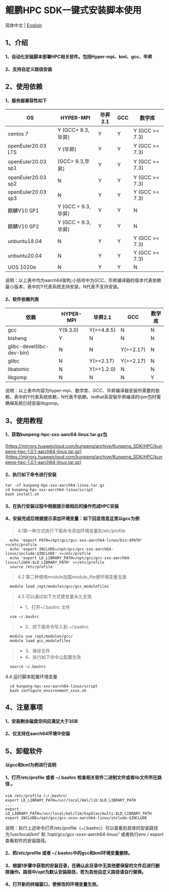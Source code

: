 # **鲲鹏HPC SDK一键式安装脚本使用**

简体中文 | [English](README_en.md)

## 1、介绍

#### 1、自动化安装脚本部署HPC相关软件。包括Hyper-mpi、kml、gcc、毕昇

#### 2、支持自定义路径安装


## 2、使用依赖

#### 1、服务器兼容性如下

| OS  | HYPER-MPI  | 毕昇2.1 | GCC  | 数学库   |  
|----| ----  | ---- | ---- | ----  |
| centos 7  | Y (GCC= 9.3,毕昇) | Y | Y | Y (GCC >= 7.3) |
| openEuler20.03 LTS  | Y (毕昇) | Y | Y | Y (GCC >= 7.3) |
| openEuler20.03 sp1  |(GCC= 9.3,毕昇) | Y | Y | Y (GCC >= 7.3) |
| openEuler20.03 sp2  | N | Y | Y | Y (GCC >= 7.3) |
| openEuler20.03 sp3  | N | Y | Y | Y (GCC >= 7.3) |
| 麒麟V10 SP1  | Y (GCC = 9.3,毕昇) | Y | Y | N  |
| 麒麟V10 SP2  | Y (GCC = 9.3,毕昇) | Y | Y | N  |
| unbuntu18.04  | N | Y | Y | Y (GCC >= 7.3)| 
| unbuntu20.04  | N | Y | Y | Y (GCC >= 7.3) |
| UOS 1020e | N | Y | Y | N  |  

说明：以上表中均为aarch64架构;小括号中为GCC、毕昇编译器的版本代表依赖最小版本，表中的Y代表系统支持安装，N代表不支持安装。

#### 2、软件依赖列表


|  依赖  | HYPER-MPI  | 毕昇2.1 | GCC  | 数学库   |  
|  ---- | ----  | ---- | ---- | ----  |
| gcc  | Y(9.3.0) | Y(>=4.8.5)| N | N |
| bisheng  | Y | N | N | N  |
| glibc-devel(libc-dev-bin) | N  | N | Y(>=2.17) | N  |
| glibc  | N | Y(>=2.17)| Y(>=2.17) | N  |
| libatomic  | N | Y(>=1.2.0) | N | N  |  
| libgomp  | N | N | N | Y  |  

说明：以上表中内容为hyper-mpi、数学库、GCC、毕昇编译器安装所需要的依赖，表中的Y代表系统依赖，N代表不依赖。redhat系安裝毕昇编译的rpm包时需确保系统已经安装libgomp。

## 3、使用教程

####  1、获取kunpeng-hpc-xxx-aarc64-linux.tar.gz包  
[https://mirrors.huaweicloud.com/kunpeng/archive/Kunpeng_SDK/HPC/kunpeng-hpc-1.0.1-aarch64-linux.tar.gz]
(https://mirrors.huaweicloud.com/kunpeng/archive/Kunpeng_SDK/HPC/kunpeng-hpc-1.0.1-aarch64-linux.tar.gz)
####  2、执行如下命令进行安装
```
tar -xf kunpeng-hpc-xxx-aarch64-linux.tar.gz
cd kunpeng-hpc-xxx-aarch64-linux/script
bash install.sh
```
#### 3、在执行安装过程中根据提示做相应的操作完成HPC安装  
#### 4、安装完成后根据提示添加环境变量：如下回显信息这里以gcc为例

> 4.1第一种方式执行下面命令添加环境变量到/etc/profile
```
  echo 'export PATH=/opt/gcc/gcc-xxx-aarch64-linux/bin:$PATH' >>/etc/profile
  echo 'export INCLUDE=/opt/gcc/gcc-xxx-aarch64-linux/include:$INCLUDE' >>/etc/profile
  echo 'export LD_LIBRARY_PATH=/opt/gcc/gcc-xxx-aarch64-linux/lib64:$LD_LIBRARY_PATH' >>/etc/profile
  source /etc/profile
```
> 4.2 第二种使用module加载module_file使环境变量生效
```
  module load /opt/modules/gcc/gcc_modulefiles
```
> 4.3 可以通过如下方式使变量永久生效  

> * 1、打开~/.bashrc 文件
```
  vim ~/.bashrc  
```
> * 2、把下面命令写入到 ~/.bashrc 
```
  module use /opt/modules/gcc/
  module load gcc_modulefiles
```
> * 3、保存文件  
> * 4、执行如下命令让配置生效 
```
  source ~/.bashrc
```
4.4 运行脚本配置环境变量
```
  cd kunpeng-hpc-xxx-aarch64-linux/script
  bash configure_environment_xxxx.sh
```

## 4、注意事项

#### 1、安装剩余磁盘空间应满足大于3GB
#### 2、仅支持在aarch64环境中安装

## 5、卸载软件
#### 以gcc和kml为例进行说明
#### 1、打开/etc/profile 或者 ~/.bashrc 检查相关软件二进制文件或者lib文件所在路径 。
```
vim /etc/profile（~/.bashrc）
export LD_LIBRARY_PATH=/usr/local/kml/lib:$LD_LIBRARY_PATH
...
export LD_LIBRARY_PATH=/usr/local/kml/lib/kspblas/multi:$LD_LIBRARY_PATH
export INCLUDE=/opt/gcc/gcc-xxxx-aarch64-linux/include:$INCLUDE
```

说明：执行上述命令打开/etc/profile（~/.bashrc）可以查看到具体的安装路径为‘/usr/local/kml’ 和 ‘/opt/gcc/gcc-xxxx-aarch64-linux/’
或者执行env / export 查看软件的安装路径。

#### 2、把/etc/profile 或者 ~/.bashrc中的gcc和kml环境变量删除。
#### 3、根据1步骤中获取的安装目录，在确认此目录中无其他要保留的文件后进行删除操作。路径中/opt为默认安装路径，若为其他自定义路径请自行替换。
#### 4、打开新的终端窗口，使修改的环境变量生效。
